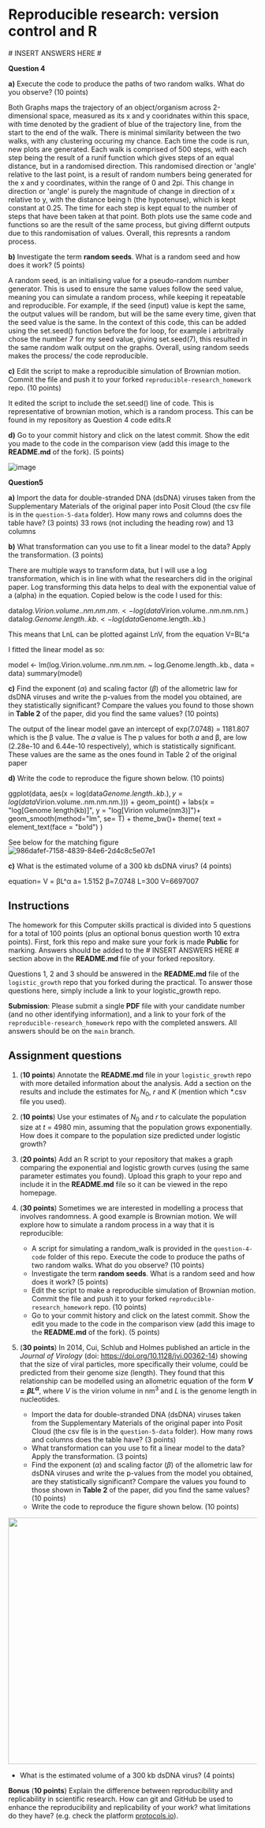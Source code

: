 # Reproducible research: version control and R

\# INSERT ANSWERS HERE #

**Question 4**

**a)** Execute the code to produce the paths of two random walks. What do you observe? (10 points)

Both Graphs maps the trajectory of an object/organism across 2-dimensional space, measured as its x and y cooridnates within this space, with time denoted by the gradient of blue of the trajectory line, from the start to the end of the walk.
There is minimal similarity between the two walks, with any clustering occuring my chance.
Each time the code is run, new plots are generated.
Each walk is comprised of 500 steps, with each step being the result of a runif function which gives steps of an equal distance, but in a randomised direction. This randomised direction or 'angle' relative to the last point, is a result of random numbers being generated for the x and y coordinates, within the range of 0 and 2pi. This change in direction or 'angle' is purely the magnitude of change in direction of x relative to y, with the distance being h (the hypotenuse), which is kept constant at 0.25. The time for each step is kept equal to the number of steps that have been taken at that point. 
Both plots use the same code and functions so are the result of the same process, but giving differnt outputs due to this randomisation of values.
Overall, this represnts a random process.

**b)** Investigate the term **random seeds**. What is a random seed and how does it work? (5 points)

A random seed, is an initialising value for a pseudo-random number generator. This is used to ensure  the same values follow the seed value, meaning you can simulate a random process, while keeping it repeatable and reproducible. For example, if the seed (input) value is kept the same, the output values will be random, but will be the same every time, given that the seed value is the same. In the context of this code, this can be added using the set.seed() function before the for loop, for example i arbritraily chose the number 7 for my seed value, giving set.seed(7), this resulted in the same random walk output on the graphs.
Overall, using random seeds makes the process/ the code reproducible.

**c)** Edit the script to make a reproducible simulation of Brownian motion. Commit the file and push it to your forked `reproducible-research_homework` repo. (10 points)

It edited the script to include the set.seed() line of code. This is representative of brownian motion, which is a random process.
This can be found in my repository as Question 4 code edits.R

**d)** Go to your commit history and click on the latest commit. Show the edit you made to the code in the comparison view (add this image to the **README.md** of the fork). (5 points)

![image](https://github.com/eevtaylor/reproducible-research_homework/assets/150136026/b4bc5bef-ca6d-4228-82df-87521adb3084)


**Question5**

**a)** Import the data for double-stranded DNA (dsDNA) viruses taken from the Supplementary Materials of the original paper into Posit Cloud (the csv file is in the `question-5-data` folder). How many rows and columns does the table have? (3 points)
33 rows (not including the heading row) and 13 columns 

**b)** What transformation can you use to fit a linear model to the data? Apply the transformation. (3 points)

There are multiple ways to transform data, but I will use a log transformation, which is in line with what the researchers did in the original paper. Log transforming this data helps to deal with the exponential value of a (alpha) in the equation. Copied below is the code I used for this:

data$log.Virion.volume..nm.nm.nm. <- log(data$Virion.volume..nm.nm.nm.)
data$log.Genome.length..kb. <- log(data$Genome.length..kb.)

This means that LnL can be plotted against LnV, from the equation V=BL^a

I fitted the linear model as so:

model <- lm(log.Virion.volume..nm.nm.nm. ~ log.Genome.length..kb., data = data)
summary(model)


**c)** Find the exponent ($\alpha$) and scaling factor ($\beta$) of the allometric law for dsDNA viruses and write the p-values from the model you obtained, are they statistically significant? Compare the values you found to those shown in **Table 2** of the paper, did you find the same values? (10 points)

The output of the linear model gave an intercept of exp(7.0748) = 1181.807 which is the β value. The 𝛼 value is 
The p values for both 𝛼 and β, are low (2.28e-10 and 6.44e-10 respectively), which is statistically significant.
These values are the same as the ones found in Table 2 of the original paper

**d)** Write the code to reproduce the figure shown below. (10 points)

ggplot(data, aes(x = log(data$Genome.length..kb.) , y = log(data$Virion.volume..nm.nm.nm.))) +
  geom_point() +
  labs(x = "log[Genome length(kb)]", y = "log[Virion volume(nm3)]")+
  geom_smooth(method="lm", se= T) +
  theme_bw()+
  theme(
    text = element_text(face = "bold")
  )

See below for the matching figure
![986dafef-7158-4839-84e6-2d4c8c5e07e1](https://github.com/eevtaylor/reproducible-research_homework/assets/150136026/cca195fd-8bdc-4548-bfd5-ba020cfea22c)



**c)** What is the estimated volume of a 300 kb dsDNA virus? (4 points)

equation= V = βL^α
a= 1.5152 β=7.0748 L=300
V=6697007




## Instructions

The homework for this Computer skills practical is divided into 5 questions for a total of 100 points (plus an optional bonus question worth 10 extra points). First, fork this repo and make sure your fork is made **Public** for marking. Answers should be added to the # INSERT ANSWERS HERE # section above in the **README.md** file of your forked repository.

Questions 1, 2 and 3 should be answered in the **README.md** file of the `logistic_growth` repo that you forked during the practical. To answer those questions here, simply include a link to your logistic_growth repo.

**Submission**: Please submit a single **PDF** file with your candidate number (and no other identifying information), and a link to your fork of the `reproducible-research_homework` repo with the completed answers. All answers should be on the `main` branch.

## Assignment questions 

1) (**10 points**) Annotate the **README.md** file in your `logistic_growth` repo with more detailed information about the analysis. Add a section on the results and include the estimates for $N_0$, $r$ and $K$ (mention which *.csv file you used).
   
2) (**10 points**) Use your estimates of $N_0$ and $r$ to calculate the population size at $t$ = 4980 min, assuming that the population grows exponentially. How does it compare to the population size predicted under logistic growth? 

3) (**20 points**) Add an R script to your repository that makes a graph comparing the exponential and logistic growth curves (using the same parameter estimates you found). Upload this graph to your repo and include it in the **README.md** file so it can be viewed in the repo homepage.
   
4) (**30 points**) Sometimes we are interested in modelling a process that involves randomness. A good example is Brownian motion. We will explore how to simulate a random process in a way that it is reproducible:

   - A script for simulating a random_walk is provided in the `question-4-code` folder of this repo. Execute the code to produce the paths of two random walks. What do you observe? (10 points)
   - Investigate the term **random seeds**. What is a random seed and how does it work? (5 points)
   - Edit the script to make a reproducible simulation of Brownian motion. Commit the file and push it to your forked `reproducible-research_homework` repo. (10 points)
   - Go to your commit history and click on the latest commit. Show the edit you made to the code in the comparison view (add this image to the **README.md** of the fork). (5 points)

5) (**30 points**) In 2014, Cui, Schlub and Holmes published an article in the *Journal of Virology* (doi: https://doi.org/10.1128/jvi.00362-14) showing that the size of viral particles, more specifically their volume, could be predicted from their genome size (length). They found that this relationship can be modelled using an allometric equation of the form **$`V = \beta L^{\alpha}`$**, where $`V`$ is the virion volume in nm<sup>3</sup> and $`L`$ is the genome length in nucleotides.

   - Import the data for double-stranded DNA (dsDNA) viruses taken from the Supplementary Materials of the original paper into Posit Cloud (the csv file is in the `question-5-data` folder). How many rows and columns does the table have? (3 points)
   - What transformation can you use to fit a linear model to the data? Apply the transformation. (3 points)
   - Find the exponent ($\alpha$) and scaling factor ($\beta$) of the allometric law for dsDNA viruses and write the p-values from the model you obtained, are they statistically significant? Compare the values you found to those shown in **Table 2** of the paper, did you find the same values? (10 points)
   - Write the code to reproduce the figure shown below. (10 points)

  <p align="center">
     <img src="https://github.com/josegabrielnb/reproducible-research_homework/blob/main/question-5-data/allometric_scaling.png" width="600" height="500">
  </p>

  - What is the estimated volume of a 300 kb dsDNA virus? (4 points)

**Bonus** (**10 points**) Explain the difference between reproducibility and replicability in scientific research. How can git and GitHub be used to enhance the reproducibility and replicability of your work? what limitations do they have? (e.g. check the platform [protocols.io](https://www.protocols.io/)).
